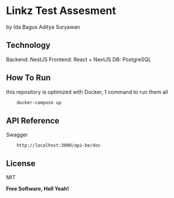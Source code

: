 # Linkz Test Assesment

by Ida Bagus Aditya Suryawan

## Technology

Backend: NestJS
Frontend: React + NextJS
DB: PostgreSQL

## How To Run

this repository is optimized with Docker, 1 command to run them all

```sh
    docker-compose up
```

## API Reference

Swagger

```
    http://localhost:3000/api-be/doc
```

## License

MIT

**Free Software, Hell Yeah!**
